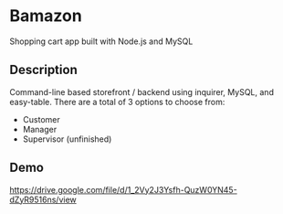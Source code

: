 # Bamazon

Shopping cart app built with Node.js and MySQL

## Description

Command-line based storefront / backend using inquirer, MySQL, and easy-table. There are a total of 3 options to choose from:

* Customer
* Manager
* Supervisor (unfinished)

## Demo

https://drive.google.com/file/d/1_2Vy2J3Ysfh-QuzW0YN45-dZyR9516ns/view